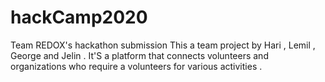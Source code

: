# hackCamp2020
Team REDOX's hackathon submission
This a team project by Hari , Lemil , George and Jelin .
It'S a platform that connects volunteers and organizations who require a volunteers for various activities .

